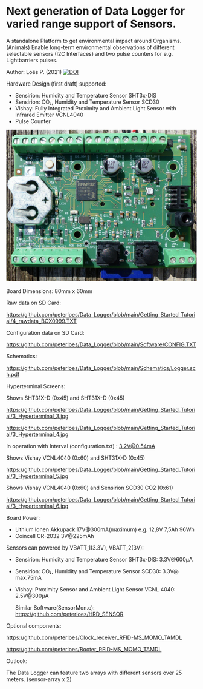 # Next generation of Data Logger for varied range support of Sensors.

A standalone Platform to get environmental impact around Organisms.(Animals)
Enable long-term environmental observations of different selectable sensors (I2C Interfaces)
and two pulse counters for e.g. Lightbarriers pulses.

Author: Loës P. (2021) [![DOI](https://zenodo.org/badge/360805367.svg)](https://zenodo.org/badge/latestdoi/360805367)

Hardware Design (first draft) supported:

- Sensirion: Humidity and Temperature Sensor SHT3x-DIS
- Sensirion: CO₂, Humidity and Temperature Sensor SCD30
- Vishay: Fully Integrated Proximity and Ambient Light Sensor with Infrared Emitter VCNL4040
- Pulse Counter     	 

![My image](https://github.com/peterloes/Data_Logger/blob/main/Getting_Started_Tutorial/1_Electronic_board_top.jpg)

Board Dimensions: 80mm x 60mm

Raw data on SD Card:

https://github.com/peterloes/Data_Logger/blob/main/Getting_Started_Tutorial/4_rawdata_BOX0999.TXT

Configuration data on SD Card:

https://github.com/peterloes/Data_Logger/blob/main/Software/CONFIG.TXT

Schematics:

https://github.com/peterloes/Data_Logger/blob/main/Schematics/Logger.sch.pdf

Hyperterminal Screens:

Shows SHT31X-D (0x45) and SHT31X-D (0x45)

https://github.com/peterloes/Data_Logger/blob/main/Getting_Started_Tutorial/3_Hyperterminal_3.jpg

https://github.com/peterloes/Data_Logger/blob/main/Getting_Started_Tutorial/3_Hyperterminal_4.jpg

In operation with Interval (configuration.txt) : 3.2V@0.54mA

Shows Vishay VCNL4040 (0x60) and SHT31X-D (0x45)

https://github.com/peterloes/Data_Logger/blob/main/Getting_Started_Tutorial/3_Hyperterminal_5.jpg

Shows Vishay VCNL4040 (0x60) and Sensirion SCD30 CO2 (0x61)

https://github.com/peterloes/Data_Logger/blob/main/Getting_Started_Tutorial/3_Hyperterminal_6.jpg


Board Power:
 - Lithium Ionen Akkupack  17V@300mA(maximum) e.g. 12,8V 7,5Ah 96Wh 
 - Coincell CR-2032        3V@225mAh 

Sensors can powered by VBATT_1(3.3V), VBATT_2(3V):

 - Sensirion: Humidity and Temperature Sensor SHT3x-DIS:        3.3V@600µA

 - Sensirion: CO₂, Humidity and Temperature Sensor SCD30:       3.3V@ max.75mA

 - Vishay: Proximity Sensor and Ambient Light Sensor VCNL 4040: 2.5V@300µA

   Similar Software(SensorMon.c): https://github.com/peterloes/HRD_SENSOR

Optional components:

https://github.com/peterloes/Clock_receiver_RFID-MS_MOMO_TAMDL

https://github.com/peterloes/Booter_RFID-MS_MOMO_TAMDL


Outlook:

The Data Logger can feature two arrays with different sensors over 25 meters. (sensor-array x 2)
